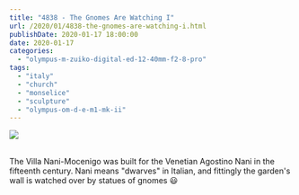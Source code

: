 ```yaml
---
title: "4838 - The Gnomes Are Watching I"
url: /2020/01/4838-the-gnomes-are-watching-i.html
publishDate: 2020-01-17 18:00:00
date: 2020-01-17
categories: 
  - "olympus-m-zuiko-digital-ed-12-40mm-f2-8-pro"
tags: 
  - "italy"
  - "church"
  - "monselice"
  - "sculpture"
  - "olympus-om-d-e-m1-mk-ii"
---
```

<div class="container">
<div class="center"><a target="_blank" href="https://d25zfm9zpd7gm5.cloudfront.net/1200x1200/2018/20180511_142908_lr.jpg"><img class="webfeedsFeaturedVisual" src="https://d25zfm9zpd7gm5.cloudfront.net/0600x0600/2018/20180511_142908_lr.jpg" /></a></div>
</div>
<br />

The Villa Nani-Mocenigo was built for the Venetian Agostino Nani in
the fifteenth century. Nani means "dwarves" in Italian, and
fittingly the garden's wall is watched over by statues of gnomes
:smiley:
